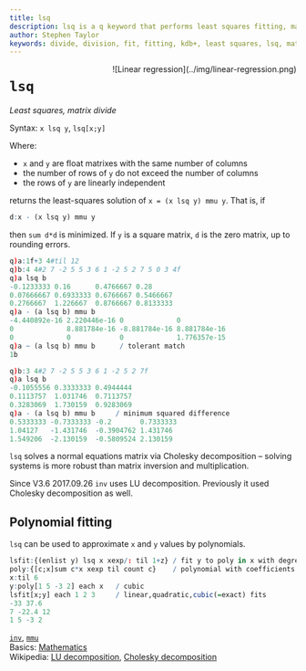 ```yaml
---
title: lsq
description: lsq is a q keyword that performs least squares fitting, matrix division.
author: Stephen Taylor
keywords: divide, division, fit, fitting, kdb+, least squares, lsq, matrix, mmu, polynomial, q
---
```

<div markdown="1" style="float: right">
![Linear regression](../img/linear-regression.png)
</div>

# `lsq`





_Least squares, matrix divide_

Syntax: `x lsq y`, `lsq[x;y]`


Where: 

-   `x` and `y` are float matrixes with the same number of columns
-   the number of rows of `y` do not exceed the number of columns
-   the rows of `y` are linearly independent

returns the least-squares solution of `x = (x lsq y) mmu y`. That is, if

```q
d:x - (x lsq y) mmu y
```

then `sum d*d` is minimized. If `y` is a square matrix, `d` is the zero matrix, up to rounding errors.

```q
q)a:1f+3 4#til 12
q)b:4 4#2 7 -2 5 5 3 6 1 -2 5 2 7 5 0 3 4f
q)a lsq b
-0.1233333 0.16      0.4766667 0.28
0.07666667 0.6933333 0.6766667 0.5466667
0.2766667  1.226667  0.8766667 0.8133333
q)a - (a lsq b) mmu b
-4.440892e-16 2.220446e-16 0             0
0             8.881784e-16 -8.881784e-16 8.881784e-16
0             0            0             1.776357e-15
q)a ~ (a lsq b) mmu b      / tolerant match
1b

q)b:3 4#2 7 -2 5 5 3 6 1 -2 5 2 7f
q)a lsq b
-0.1055556 0.3333333 0.4944444
0.1113757  1.031746  0.7113757
0.3283069  1.730159  0.9283069
q)a - (a lsq b) mmu b     / minimum squared difference
0.5333333 -0.7333333 -0.2       0.7333333
1.04127   -1.431746  -0.3904762 1.431746
1.549206  -2.130159  -0.5809524 2.130159
```

`lsq` solves a normal equations matrix via Cholesky decomposition – solving systems is more robust than matrix inversion and multiplication.

Since V3.6 2017.09.26 `inv` uses LU decomposition. 
Previously it used Cholesky decomposition as well.


## Polynomial fitting

`lsq` can be used to approximate `x` and `y` values by polynomials.

```q
lsfit:{(enlist y) lsq x xexp/: til 1+z} / fit y to poly in x with degree z
poly:{[c;x]sum c*x xexp til count c}    / polynomial with coefficients c
x:til 6
y:poly[1 5 -3 2] each x   / cubic
lsfit[x;y] each 1 2 3     / linear,quadratic,cubic(=exact) fits
-33 37.6
7 -22.4 12
1 5 -3 2
```



<i class="far fa-hand-point-right"></i>
[`inv`](inv.md), 
[`mmu`](mmu.md)  
Basics: [Mathematics](../basics/math.md)  
Wikipedia: [LU decomposition](https://en.wikipedia.org/wiki/LU_decomposition),
[Cholesky decomposition](https://en.wikipedia.org/wiki/Cholesky_decomposition#Matrix_inversion)


